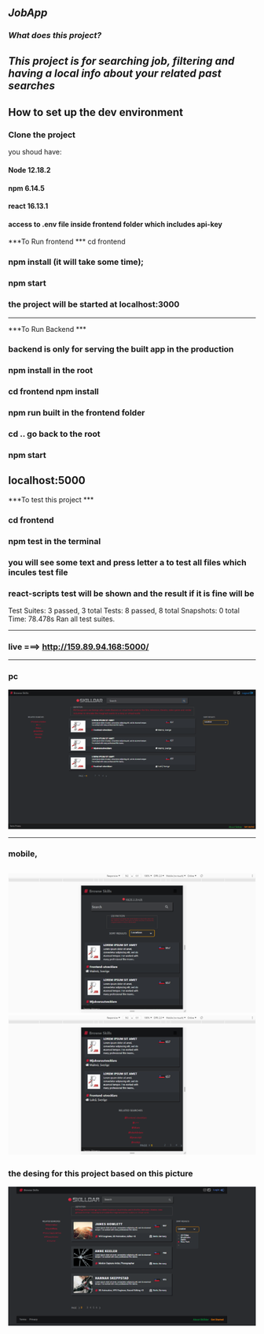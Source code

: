 ***JobApp***
---
### ***What does this project?*** 
***This project is for searching job, filtering and having a local info about your related past searches***
---


## How to set up the dev environment
### Clone the project
you shoud have:
#### Node 12.18.2
#### npm 6.14.5
#### react 16.13.1
#### access to .env file inside frontend folder which includes api-key

***To Run frontend ***
cd frontend 
### npm install  (it will take some time);
### npm start 
### the project will be started at localhost:3000

--- 
***To Run Backend *** 
### backend is only for serving the built app in the production
### npm install in the root
### cd frontend npm install 
### npm run built in the frontend folder
### cd ..  go back to the root 
### npm start
localhost:5000
--- 

***To test this project *** 
### cd frontend
### npm test in the terminal
### you will see some text and press letter a to test all files which incules test file
### react-scripts test will be shown and the result if it is fine will be
Test Suites: 3 passed, 3 total
Tests:       8 passed, 8 total
Snapshots:   0 total
Time:        78.478s
Ran all test suites.

--- 

### live ===>  http://159.89.94.168:5000/

---
### pc
![./imgs/pc.png](./imgs/pc.png)

---
### mobile, 
![./imgs/mobile.png](./imgs/mobile.png)
![./imgs/mobile2.png](./imgs/mobile2.png)
---
### the desing for this project based on this picture
![./imgs/design.png](./imgs/design.png)
